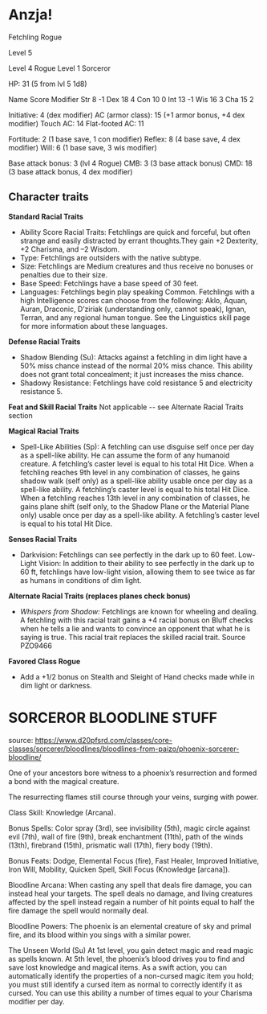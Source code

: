 # Anzja!
Fetchling Rogue

Level 5

Level 4 Rogue
Level 1 Sorceror

HP: 31 (5 from lvl 5 1d8)

Name	Score	Modifier
Str		8		-1
Dex		18		4
Con		10		0
Int		13		-1
Wis		16		3
Cha		15		2

Initiative: 4 (dex modifier)
AC (armor class):	15 (+1 armor bonus, +4 dex modifier)
Touch AC: 14
Flat-footed AC: 11

Fortitude:		2 (1 base save, 1 con modifier)
Reflex:			8 (4 base save, 4 dex modifier)
Will:			6 (1 base save, 3 wis modifier)

Base attack bonus: 3 (lvl 4 Rogue)
CMB:	3 (3 base attack bonus)
CMD:	18 (3 base attack bonus, 4 dex modifier)

## Character traits

**Standard Racial Traits**
- Ability Score Racial Traits: Fetchlings are quick and forceful, but often strange and easily distracted by errant thoughts.They gain +2 Dexterity, +2 Charisma, and –2 Wisdom.
- Type: Fetchlings are outsiders with the native subtype.
- Size: Fetchlings are Medium creatures and thus receive no bonuses or penalties due to their size.
- Base Speed: Fetchlings have a base speed of 30 feet.
- Languages: Fetchlings begin play speaking Common. Fetchlings with a high Intelligence scores can choose from the following: Aklo, Aquan, Auran, Draconic, D’ziriak (understanding only, cannot speak), Ignan, Terran, and any regional human tongue. See the Linguistics skill page for more information about these languages.

**Defense Racial Traits**
- Shadow Blending (Su): Attacks against a fetchling in dim light have a 50% miss chance instead of the normal 20% miss chance. This ability does not grant total concealment; it just increases the miss chance.
- Shadowy Resistance: Fetchlings have cold resistance 5 and electricity resistance 5.

**Feat and Skill Racial Traits**
Not applicable -- see Alternate Racial Traits section

**Magical Racial Traits**
- Spell-Like Abilities (Sp): A fetchling can use disguise self once per day as a spell-like ability. He can assume the form of any humanoid creature. A fetchling’s caster level is equal to his total Hit Dice. When a fetchling reaches 9th level in any combination of classes, he gains shadow walk (self only) as a spell-like ability usable once per day as a spell-like ability. A fetchling’s caster level is equal to his total Hit Dice. When a fetchling reaches 13th level in any combination of classes, he gains plane shift (self only, to the Shadow Plane or the Material Plane only) usable once per day as a spell-like ability. A fetchling’s caster level is equal to his total Hit Dice.

**Senses Racial Traits**
- Darkvision: Fetchlings can see perfectly in the dark up to 60 feet.
Low-Light Vision: In addition to their ability to see perfectly in the dark up to 60 ft, fetchlings have low-light vision, allowing them to see twice as far as humans in conditions of dim light.

**Alternate Racial Traits (replaces planes check bonus)**
- *Whispers from Shadow:* Fetchlings are known for wheeling and dealing. A fetchling with this racial trait gains a +4 racial bonus on Bluff checks when he tells a lie and wants to convince an opponent that what he is saying is true. This racial trait replaces the skilled racial trait. Source PZO9466

**Favored Class Rogue**
- Add a +1/2 bonus on Stealth and Sleight of Hand checks made while in dim light or darkness.




# SORCEROR BLOODLINE STUFF

source: https://www.d20pfsrd.com/classes/core-classes/sorcerer/bloodlines/bloodlines-from-paizo/phoenix-sorcerer-bloodline/

One of your ancestors bore witness to a phoenix’s resurrection and formed a bond with the magical creature.

The resurrecting flames still course through your veins, surging with power.

Class Skill: Knowledge (Arcana).

Bonus Spells: Color spray (3rd), see invisibility (5th), magic circle against evil (7th), wall of fire (9th), break enchantment (11th), path of the winds (13th), firebrand (15th), prismatic wall (17th), fiery body (19th).

Bonus Feats: Dodge, Elemental Focus (fire), Fast Healer, Improved Initiative, Iron Will, Mobility, Quicken Spell, Skill Focus (Knowledge [arcana]).

Bloodline Arcana: When casting any spell that deals fire damage, you can instead heal your targets. The spell deals no damage, and living creatures affected by the spell instead regain a number of hit points equal to half the fire damage the spell would normally deal.

Bloodline Powers: The phoenix is an elemental creature of sky and primal fire, and its blood within you sings with a similar power.

The Unseen World (Su)
At 1st level, you gain detect magic and read magic as spells known. At 5th level, the phoenix’s blood drives you to find and save lost knowledge and magical items. As a swift action, you can automatically identify the properties of a non-cursed magic item you hold; you must still identify a cursed item as normal to correctly identify it as cursed. You can use this ability a number of times equal to your Charisma modifier per day.

